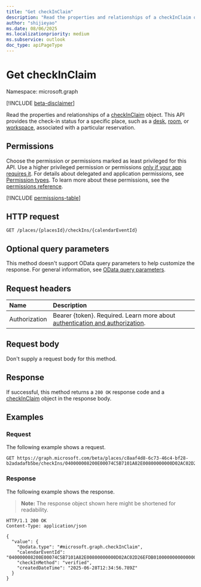 ```yaml
---
title: "Get checkInClaim"
description: "Read the properties and relationships of a checkInClaim object."
author: "shijieyao"
ms.date: 08/06/2025
ms.localizationpriority: medium
ms.subservice: outlook
doc_type: apiPageType
---
```


# Get checkInClaim

Namespace: microsoft.graph

[!INCLUDE [beta-disclaimer](../../includes/beta-disclaimer.md)]

Read the properties and relationships of a [checkInClaim](../resources/checkinclaim.md) object. This API provides the check-in status for a specific place, such as a [desk](../resources/desk.md), [room](../resources/room.md), or [workspace](../resources/workspace.md), associated with a particular reservation.

## Permissions

Choose the permission or permissions marked as least privileged for this API. Use a higher privileged permission or permissions [only if your app requires it](/graph/permissions-overview#best-practices-for-using-microsoft-graph-permissions). For details about delegated and application permissions, see [Permission types](/graph/permissions-overview#permission-types). To learn more about these permissions, see the [permissions reference](/graph/permissions-reference).

<!-- {
  "blockType": "permissions",
  "name": "checkinclaim-get-permissions"
}
-->
[!INCLUDE [permissions-table](../includes/permissions/checkinclaim-get-permissions.md)]

## HTTP request

<!-- {
  "blockType": "ignored"
}
-->
``` http
GET /places/{placesId}/checkIns/{calendarEventId}
```

## Optional query parameters

This method doesn't support OData query parameters to help customize the response. For general information, see [OData query parameters](/graph/query-parameters).

## Request headers

|Name|Description|
|:---|:---|
|Authorization|Bearer {token}. Required. Learn more about [authentication and authorization](/graph/auth/auth-concepts).|

## Request body

Don't supply a request body for this method.

## Response

If successful, this method returns a `200 OK` response code and a [checkInClaim](../resources/checkinclaim.md) object in the response body.

## Examples

### Request

The following example shows a request.
<!-- {
  "blockType": "request",
  "name": "get_checkinclaim",
  "sampleKeys": ["c8aaf4d8-6c73-46c4-bf28-b2adadafb5be", "040000008200E00074C5B7101A82E00800000000D02AC02D26EFDB010000000000000000100000005A18ADA04F0A24489AE13ED3CC367978"]
}
-->
``` http
GET https://graph.microsoft.com/beta/places/c8aaf4d8-6c73-46c4-bf28-b2adadafb5be/checkIns/040000008200E00074C5B7101A82E00800000000D02AC02D26EFDB010000000000000000100000005A18ADA04F0A24489AE13ED3CC367978
```

### Response

The following example shows the response.
>**Note:** The response object shown here might be shortened for readability.
<!-- {
  "blockType": "response",
  "truncated": true,
  "@odata.type": "microsoft.graph.checkInClaim"
}
-->
``` http
HTTP/1.1 200 OK
Content-Type: application/json

{
  "value": {
    "@odata.type": "#microsoft.graph.checkInClaim",
    "calendarEventId": "040000008200E00074C5B7101A82E00800000000D02AC02D26EFDB010000000000000000100000005A18ADA04F0A24489AE13ED3CC367978",
    "checkInMethod": "verified",
    "createdDateTime": "2025-06-28T12:34:56.789Z"
  }
}
```
